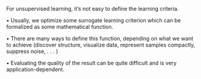 For unsupervised learning, it’s not easy to define the learning criteria.

• Usually, we optimize some surrogate learning criterion which can be formalized as some mathematical function.

• There are many ways to define this function, depending on what we want to achieve (discover structure, visualize data, represent samples compactly, suppress noise, . . . )

• Evaluating the quality of the result can be quite difficult and is very application-dependent.